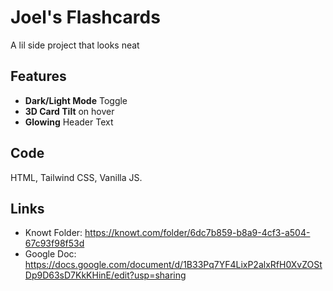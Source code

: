 # Joel's Flashcards

A lil side project that looks neat

## Features
* **Dark/Light Mode** Toggle
* **3D Card Tilt** on hover
* **Glowing** Header Text

## Code
HTML, Tailwind CSS, Vanilla JS.

## Links
* Knowt Folder: https://knowt.com/folder/6dc7b859-b8a9-4cf3-a504-67c93f98f53d
* Google Doc: https://docs.google.com/document/d/1B33Pq7YF4LixP2alxRfH0XvZOStDp9D63sD7KkKHinE/edit?usp=sharing
